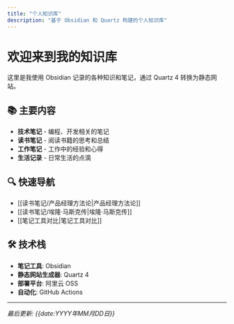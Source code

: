 ```yaml
---
title: "个人知识库"
description: "基于 Obsidian 和 Quartz 构建的个人知识库"
---
```


# 欢迎来到我的知识库

这里是我使用 Obsidian 记录的各种知识和笔记，通过 Quartz 4 转换为静态网站。

## 📚 主要内容

- **技术笔记** - 编程、开发相关的笔记
- **读书笔记** - 阅读书籍的思考和总结
- **工作笔记** - 工作中的经验和心得
- **生活记录** - 日常生活的点滴

## 🔍 快速导航

- [[读书笔记/产品经理方法论|产品经理方法论]]
- [[读书笔记/埃隆·马斯克传|埃隆·马斯克传]]
- [[笔记工具对比|笔记工具对比]]

## 🛠️ 技术栈

- **笔记工具**: Obsidian
- **静态网站生成器**: Quartz 4
- **部署平台**: 阿里云 OSS
- **自动化**: GitHub Actions

---

*最后更新: {{date:YYYY年MM月DD日}}* 